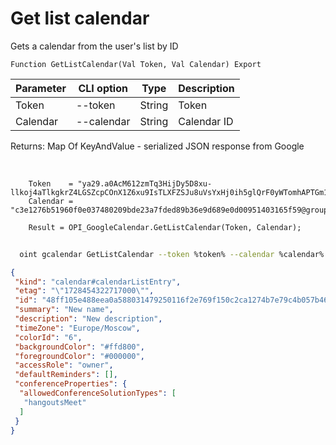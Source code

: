 ﻿---
sidebar_position: 3
---

# Get list calendar
 Gets a calendar from the user's list by ID



`Function GetListCalendar(Val Token, Val Calendar) Export`

  | Parameter | CLI option | Type | Description |
  |-|-|-|-|
  | Token | --token | String | Token |
  | Calendar | --calendar | String | Calendar ID |

  
  Returns:  Map Of KeyAndValue - serialized JSON response from Google

<br/>




```bsl title="Code example"
    Token    = "ya29.a0AcM612zmTq3HijDy5D8xu-llkoj4aTlkgkrZ4LGSZcpCOnX1Z6xu9IsTLXFZSJu8uVsYxHj0ih5glQrF0yWTomhAPTGm1M9Kk7ZvYIwpm...";
    Calendar = "c3e1276b51960f0e037480209bde23a7fded89b36e9d689e0d00951403165f59@group.calendar.google.com";

    Result = OPI_GoogleCalendar.GetListCalendar(Token, Calendar);
```



```sh title="CLI command example"
    
  oint gcalendar GetListCalendar --token %token% --calendar %calendar%

```

```json title="Result"
{
 "kind": "calendar#calendarListEntry",
 "etag": "\"1728454322717000\"",
 "id": "48ff105e488eea0a588031479250116f2e769f150c2ca1274b7e79c4b057b46b@group.calendar.google.com",
 "summary": "New name",
 "description": "New description",
 "timeZone": "Europe/Moscow",
 "colorId": "6",
 "backgroundColor": "#ffd800",
 "foregroundColor": "#000000",
 "accessRole": "owner",
 "defaultReminders": [],
 "conferenceProperties": {
  "allowedConferenceSolutionTypes": [
   "hangoutsMeet"
  ]
 }
}
```
